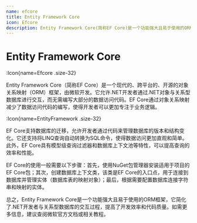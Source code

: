 ```yaml
---
name: efcore
title: Entity Framework Core
icon: Efcore
description: Entity Framework Core(简称EF Core)是一个功能强大且易于使用的ORM框架，它简化了.NET开发者与关系型数据库的交互过程，提高了开发效率和代码质量。如需更多信息，建议查阅微软官方文档或相关教程。
---
```


# Entity Framework Core

:Icon{name=Efcore .size-32}



Entity Framework Core（简称EF Core）是一个现代的、跨平台的、开源的对象关系映射（ORM）框架，由微软开发。它允许.NET开发者通过.NET对象与关系型数据库进行交互，而无需编写大部分的数据访问代码。EF Core通过对象关系映射减少了数据访问代码的编写，使得开发者可以更加专注于业务逻辑。

:Icon{name=EntityFramework .size-32}

EF Core支持数据库的迁移，允许开发者通过代码来管理数据库的版本和结构变化。它还支持将LINQ查询自动转换为SQL命令，使得数据访问更加直观和简单。此外，EF Core具有模型级查询过滤器和数据库上下文池等特性，可以提高查询的效率和性能。

EF Core的使用一般需要以下步骤：首先，使用NuGet包管理器安装适用于项目的EF Core包；其次，创建数据库上下文类，该类是EF Core的入口点，用于连接到数据库并管理实体（数据库表的映射对象）；最后，根据需要配置数据库连接字符串和映射的实体。

总之，Entity Framework Core是一个功能强大且易于使用的ORM框架，它简化了.NET开发者与关系型数据库的交互过程，提高了开发效率和代码质量。如需更多信息，建议查阅微软官方文档或相关教程。
